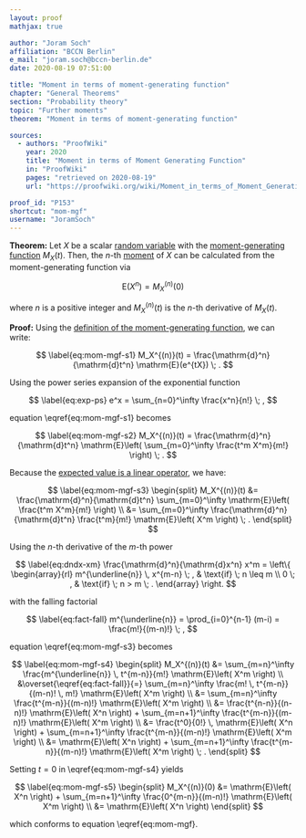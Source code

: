 ```yaml
---
layout: proof
mathjax: true

author: "Joram Soch"
affiliation: "BCCN Berlin"
e_mail: "joram.soch@bccn-berlin.de"
date: 2020-08-19 07:51:00

title: "Moment in terms of moment-generating function"
chapter: "General Theorems"
section: "Probability theory"
topic: "Further moments"
theorem: "Moment in terms of moment-generating function"

sources:
  - authors: "ProofWiki"
    year: 2020
    title: "Moment in terms of Moment Generating Function"
    in: "ProofWiki"
    pages: "retrieved on 2020-08-19"
    url: "https://proofwiki.org/wiki/Moment_in_terms_of_Moment_Generating_Function"

proof_id: "P153"
shortcut: "mom-mgf"
username: "JoramSoch"
---
```



**Theorem:** Let $X$ be a scalar [random variable](/D/rvar) with the [moment-generating function](/D/mgf) $M_X(t)$. Then, the $n$-th [moment](/D/mom) of $X$ can be calculated from the moment-generating function via

$$ \label{eq:mom-mgf}
\mathrm{E}(X^n) = M_X^{(n)}(0)
$$

where $n$ is a positive integer and $M_X^{(n)}(t)$ is the $n$-th derivative of $M_X(t)$.


**Proof:** Using the [definition of the moment-generating function](/D/mgf), we can write:

$$ \label{eq:mom-mgf-s1}
M_X^{(n)}(t) = \frac{\mathrm{d}^n}{\mathrm{d}t^n} \mathrm{E}(e^{tX}) \; .
$$

Using the power series expansion of the exponential function

$$ \label{eq:exp-ps}
e^x = \sum_{n=0}^\infty \frac{x^n}{n!} \; ,
$$

equation \eqref{eq:mom-mgf-s1} becomes

$$ \label{eq:mom-mgf-s2}
M_X^{(n)}(t) = \frac{\mathrm{d}^n}{\mathrm{d}t^n} \mathrm{E}\left( \sum_{m=0}^\infty \frac{t^m X^m}{m!} \right) \; .
$$

Because the [expected value is a linear operator](/P/mean-lin), we have:

$$ \label{eq:mom-mgf-s3}
\begin{split}
M_X^{(n)}(t) &= \frac{\mathrm{d}^n}{\mathrm{d}t^n} \sum_{m=0}^\infty \mathrm{E}\left( \frac{t^m X^m}{m!} \right) \\
&= \sum_{m=0}^\infty \frac{\mathrm{d}^n}{\mathrm{d}t^n} \frac{t^m}{m!} \mathrm{E}\left( X^m \right) \; .
\end{split}
$$

Using the $n$-th derivative of the $m$-th power

$$ \label{eq:dndx-xm}
\frac{\mathrm{d}^n}{\mathrm{d}x^n} x^m = \left\{
\begin{array}{rl}
m^{\underline{n}} \, x^{m-n} \; , & \text{if} \; n \leq m \\
0 \; , & \text{if} \; n > m \; .
\end{array}
\right.
$$

with the falling factorial

$$ \label{eq:fact-fall}
m^{\underline{n}} = \prod_{i=0}^{n-1} (m-i) = \frac{m!}{(m-n)!} \; ,
$$

equation \eqref{eq:mom-mgf-s3} becomes

$$ \label{eq:mom-mgf-s4}
\begin{split}
M_X^{(n)}(t) &= \sum_{m=n}^\infty \frac{m^{\underline{n}} \, t^{m-n}}{m!} \mathrm{E}\left( X^m \right) \\
&\overset{\eqref{eq:fact-fall}}{=} \sum_{m=n}^\infty \frac{m! \, t^{m-n}}{(m-n)! \, m!} \mathrm{E}\left( X^m \right) \\
&= \sum_{m=n}^\infty \frac{t^{m-n}}{(m-n)!} \mathrm{E}\left( X^m \right) \\
&= \frac{t^{n-n}}{(n-n)!} \mathrm{E}\left( X^n \right) + \sum_{m=n+1}^\infty \frac{t^{m-n}}{(m-n)!} \mathrm{E}\left( X^m \right) \\
&= \frac{t^0}{0!} \, \mathrm{E}\left( X^n \right) + \sum_{m=n+1}^\infty \frac{t^{m-n}}{(m-n)!} \mathrm{E}\left( X^m \right) \\
&= \mathrm{E}\left( X^n \right) + \sum_{m=n+1}^\infty \frac{t^{m-n}}{(m-n)!} \mathrm{E}\left( X^m \right) \; .
\end{split}
$$

Setting $t = 0$ in \eqref{eq:mom-mgf-s4} yields

$$ \label{eq:mom-mgf-s5}
\begin{split}
M_X^{(n)}(0) &= \mathrm{E}\left( X^n \right) + \sum_{m=n+1}^\infty \frac{0^{m-n}}{(m-n)!} \mathrm{E}\left( X^m \right) \\
&= \mathrm{E}\left( X^n \right)
\end{split}
$$

which conforms to equation \eqref{eq:mom-mgf}.
